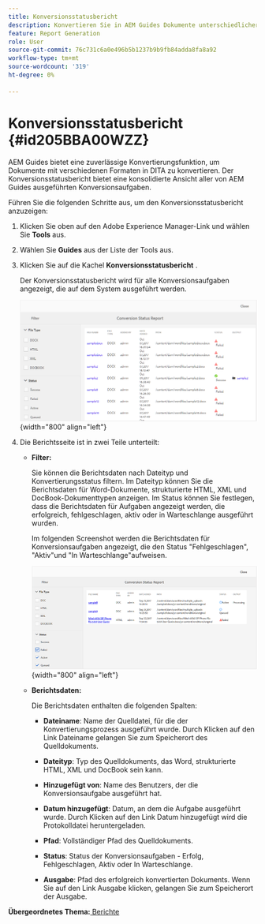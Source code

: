 ```yaml
---
title: Konversionsstatusbericht
description: Konvertieren Sie in AEM Guides Dokumente unterschiedlicher Formate in DITA. Erfahren Sie, wie Sie Filter hinzufügen und einen Konversionsstatusbericht anzeigen.
feature: Report Generation
role: User
source-git-commit: 76c731c6a0e496b5b1237b9b9fb84adda8fa8a92
workflow-type: tm+mt
source-wordcount: '319'
ht-degree: 0%

---
```


# Konversionsstatusbericht {#id205BBA00WZZ}

AEM Guides bietet eine zuverlässige Konvertierungsfunktion, um Dokumente mit verschiedenen Formaten in DITA zu konvertieren. Der Konversionsstatusbericht bietet eine konsolidierte Ansicht aller von AEM Guides ausgeführten Konversionsaufgaben.

Führen Sie die folgenden Schritte aus, um den Konversionsstatusbericht anzuzeigen:

1. Klicken Sie oben auf den Adobe Experience Manager-Link und wählen Sie **Tools** aus.

1. Wählen Sie **Guides** aus der Liste der Tools aus.

1. Klicken Sie auf die Kachel **Konversionsstatusbericht** .

   Der Konversionsstatusbericht wird für alle Konversionsaufgaben angezeigt, die auf dem System ausgeführt werden.

   ![](images/conversion-status-report.png){width="800" align="left"}

1. Die Berichtsseite ist in zwei Teile unterteilt:

   - **Filter:**

     Sie können die Berichtsdaten nach Dateityp und Konvertierungsstatus filtern. Im Dateityp können Sie die Berichtsdaten für Word-Dokumente, strukturierte HTML, XML und DocBook-Dokumenttypen anzeigen. Im Status können Sie festlegen, dass die Berichtsdaten für Aufgaben angezeigt werden, die erfolgreich, fehlgeschlagen, aktiv oder in Warteschlange ausgeführt wurden.

     Im folgenden Screenshot werden die Berichtsdaten für Konversionsaufgaben angezeigt, die den Status &quot;Fehlgeschlagen&quot;, &quot;Aktiv&quot;und &quot;In Warteschlange&quot;aufweisen.

     ![](images/conversion-report-failed-active-queued.png){width="800" align="left"}

   - **Berichtsdaten:**

     Die Berichtsdaten enthalten die folgenden Spalten:

      - **Dateiname**: Name der Quelldatei, für die der Konvertierungsprozess ausgeführt wurde. Durch Klicken auf den Link Dateiname gelangen Sie zum Speicherort des Quelldokuments.

      - **Dateityp**: Typ des Quelldokuments, das Word, strukturierte HTML, XML und DocBook sein kann.

      - **Hinzugefügt von**: Name des Benutzers, der die Konversionsaufgabe ausgeführt hat.

      - **Datum hinzugefügt**: Datum, an dem die Aufgabe ausgeführt wurde. Durch Klicken auf den Link Datum hinzugefügt wird die Protokolldatei heruntergeladen.

      - **Pfad**: Vollständiger Pfad des Quelldokuments.

      - **Status**: Status der Konversionsaufgaben - Erfolg, Fehlgeschlagen, Aktiv oder In Warteschlange.

      - **Ausgabe**: Pfad des erfolgreich konvertierten Dokuments. Wenn Sie auf den Link Ausgabe klicken, gelangen Sie zum Speicherort der Ausgabe.


**Übergeordnetes Thema:**[ Berichte](reports-intro.md)
